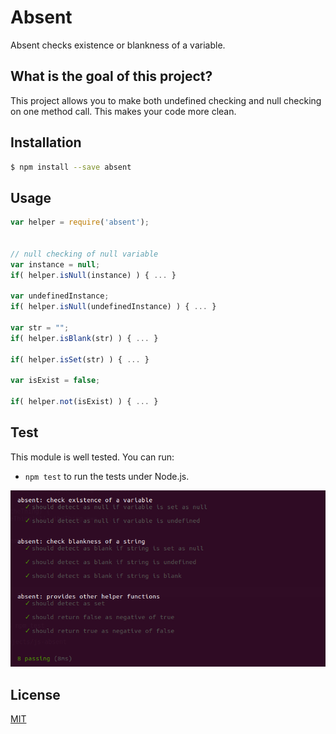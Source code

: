 # Absent

Absent checks existence or blankness of a variable.                       
 
## What is the goal of this project?

This project allows you to make both undefined checking and null checking on one method call. This makes your code more clean.

## Installation

```bash
$ npm install --save absent
```

## Usage


```javascript
var helper = require('absent');


// null checking of null variable
var instance = null;
if( helper.isNull(instance) ) { ... }

var undefinedInstance;
if( helper.isNull(undefinedInstance) ) { ... }

var str = "";
if( helper.isBlank(str) ) { ... }

if( helper.isSet(str) ) { ... }

var isExist = false;

if( helper.not(isExist) ) { ... }
```
## Test

This module is well tested. You can run:

- `npm test` to run the tests under Node.js.

![Test results](https://github.com/tanerdiler/absent.js/blob/master/test-results.png)

## License

[MIT](LICENSE)

